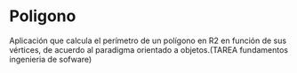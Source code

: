 # Poligono
Aplicación que calcula el perímetro de un polígono en R2 en función de sus vértices, de acuerdo al paradigma orientado a objetos.(TAREA fundamentos ingenieria de sofware)
